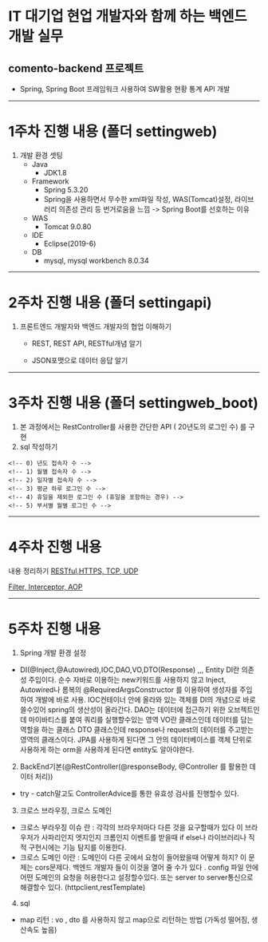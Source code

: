 # IT 대기업 현업 개발자와 함께 하는 백엔드 개발 실무

## comento-backend 프로젝트 
* Spring, Spring Boot 프레임워크 사용하여 SW활용 현황 통계 API 개발

***

# 1주차 진행 내용 (폴더 settingweb)
1. 개발 환경 셋팅 
   * Java
     + JDK1.8
   * Framework
     + Spring 5.3.20
     + Spring을 사용하면서 무수한 xml파일 작성, WAS(Tomcat)설정, 라이브러리 의존성 관리 등 번거로움을 느낌 ->  Spring Boot를 선호하는 이유
   * WAS
     + Tomcat 9.0.80
   * IDE
     + Eclipse(2019-6)
   * DB
     + mysql, mysql workbench 8.0.34

***
    
# 2주차 진행 내용 (폴더 settingapi)
1. 프론트엔드 개발자와 백엔드 개발자의 협업 이해하기
    * REST, REST API, RESTful개념 알기

    * JSON포맷으로 데이터 응답 알기

***
    
# 3주차 진행 내용 (폴더 settingweb_boot)

1. 본 과정에서는 RestController를 사용한 간단한 API ( 20년도의 로그인 수) 를 구현
2. sql 작성하기
```
<!-- 0) 년도 접속자 수 -->
<!-- 1) 월별 접속자 수 -->
<!-- 2) 일자별 접속자 수 -->
<!-- 3) 평균 하루 로그인 수 -->
<!-- 4) 휴일을 제외한 로그인 수 (휴일을 포함하는 경우) -->
<!-- 5) 부서별 월별 로그인 수 -->
```


***
    
# 4주차 진행 내용
내용 정리하기 
[RESTful,HTTPS, TCP, UDP](https://0sik.github.io/)

[Filter, Interceptor, AOP](https://0sik.github.io/)

***

# 5주차 진행 내용
1. Spring 개발 환경 설정
  * DI(@Inject,@Autowired),IOC,DAO,VO,DTO(Response) ,,, Entity
  DI란 의존성 주입이다.  순수 자바로 이용하는 new키워드를 사용하지 않고 Inject, Autowired나 롬복의 @RequiredArgsConstructor 를 이용하여 생성자를 주입 하여 개발에 바로 사용.
  IOC컨테이너 안에 올라와 있는 객체를 DI의 개념으로 바로 쓸수있어 spring의 생산성이 올라간다.
  DAO는 데이터에 접근하기 위한 오브젝트인데 마이바티스를 붙여 쿼리를 실행할수있는 영역
  VO란 클래스인데 데이터를 담는 역할을 하는 클래스
  DTO 클래스인데 response나 request의 데이터를 주고받는 영역의 클래스이다. 
  JPA를 사용하게 된다면 그 안의 데이터베이스를 객체 단위로 사용하게 하는 orm을 사용하게 된다면 entity도 알아야한다.

2. BackEnd기본(@RestController(@responseBody, @Controller 를 활용한 데이터 처리))
  * try - catch말고도 ControllerAdvice를 통한 유효성 검사를 진행할수 있다. 

3. 크로스 브라우징, 크로스 도메인 
  * 크로스 부라우징 이슈 란 : 각각의 브라우저마다 다른 것을 요구할때가 있다 이 브라우저가 사파리인지 엣지인지 크롬인지 이벤트를 받을때 if else나 라이브러리나 직적 구현시에는 기능 탐지를 이용한다. 
  * 크로스 도메인 이란 : 도메인이 다른 곳에서 요청이 들어왔을때 어떻게 하지? 이 문제는 cors문제다. 백엔드 개발자 들이 이것을 열어 줄 수가 있다 . config 파일 안에 어떤 도메인의 요청을 허용한다고 설정할수있다. 또는 server to server통신으로 해결할수 있다. (httpclient,restTemplate)

4. sql
  * map 리턴 : vo , dto 를 사용하지 않고 map으로 리턴하는 방법 (가독성 떨어짐, 생산속도 높음)
  